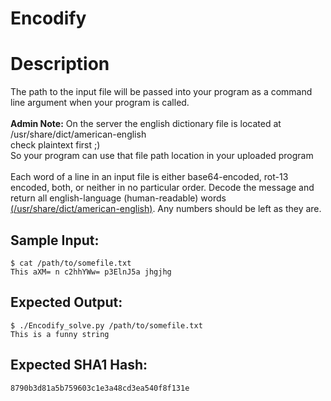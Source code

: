 # Encodify

# Description

<p>The path to the input file will be passed into your program as a command line argument when your program is called.
<br/><br/>
<strong>Admin Note:</strong> On the server the english dictionary file is located at /usr/share/dict/american-english<br/>check plaintext first ;)<br/>
So your program can use that file path location in your uploaded program<br/><br/>
Each word of a line in an input file is either base64-encoded, rot-13 encoded, both, or neither in no particular order. Decode the message and return all english-language (human-readable) words
<a href="https://codewarz.ninja/static/downloads/american-english.txt">(/usr/share/dict/american-english)</a>. Any numbers should be left as they are.
</p>

## Sample Input:

```
$ cat /path/to/somefile.txt
This aXM= n c2hhYWw= p3ElnJ5a jhgjhg
```
## Expected Output:

```
$ ./Encodify_solve.py /path/to/somefile.txt
This is a funny string
```
## Expected SHA1 Hash:

```
8790b3d81a5b759603c1e3a48cd3ea540f8f131e
```
